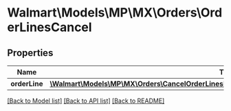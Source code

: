 # Walmart\Models\MP\MX\Orders\OrderLinesCancel

## Properties

Name | Type | Description | Notes
------------ | ------------- | ------------- | -------------
**orderLine** | [**\Walmart\Models\MP\MX\Orders\CancelOrderLinesRequestOrderCancellationOrderLinesOrderLineInner[]**](CancelOrderLinesRequestOrderCancellationOrderLinesOrderLineInner.md) |  | [optional]


[[Back to Model list]](./) [[Back to API list]](../../../../../README.md#supported-apis) [[Back to README]](../../../../../README.md)
